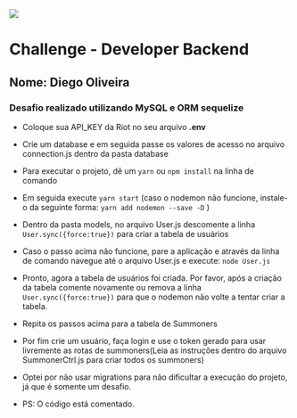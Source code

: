 <img src='https://devmagic.com.br/wp-content/uploads/2020/07/logo_footer.png'>

# Challenge - Developer Backend

## Nome: Diego Oliveira

###  Desafio realizado utilizando MySQL e ORM sequelize



 - Coloque sua API_KEY da Riot no seu arquivo **.env**


 - Crie um database e em seguida passe os valores de acesso no arquivo connection.js dentro da pasta database


 - Para executar o projeto, dê um ```yarn``` ou ```npm install``` na linha de comando


 - Em seguida execute ```yarn start``` (caso o nodemon não funcione, instale-o da seguinte forma: ```yarn add nodemon --save -D``` )


 - Dentro da pasta models, no arquivo User.js descomente a linha ```User.sync({force:true})``` para criar a tabela de usuários


 - Caso o passo acima não funcione, pare a aplicação e através da linha de comando navegue até o arquivo User.js e execute: ```node User.js```

 - Pronto, agora a tabela de usuários foi criada. Por favor, após a criação da tabela comente novamente ou remova a linha ```User.sync({force:true})``` para que o nodemon não volte a tentar criar a tabela.


 - Repita os passos acima para a tabela de Summoners


 - Por fim crie um usuário, faça login e use o token gerado para usar livremente as rotas de summoners(Leia as instruções dentro do arquivo SummonerCtrl.js para criar todos os summoners)


 - Optei por não usar migrations para não dificultar a execução do projeto, já que é somente um desafio.



 - PS: O código está comentado.

